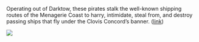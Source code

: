 Operating out of Darktow, these pirates stalk the well-known shipping routes of the Menagerie Coast to harry, intimidate, steal from, and destroy passing ships that fly under the Clovis Concord’s banner. 
([link](https://www.dndbeyond.com/sources/dnd/egtw/factions-and-societies#TheRevelry))

![](https://media.dndbeyond.com/compendium-images/egtw/yDOyqyOocErRgYJK/03-02.png)